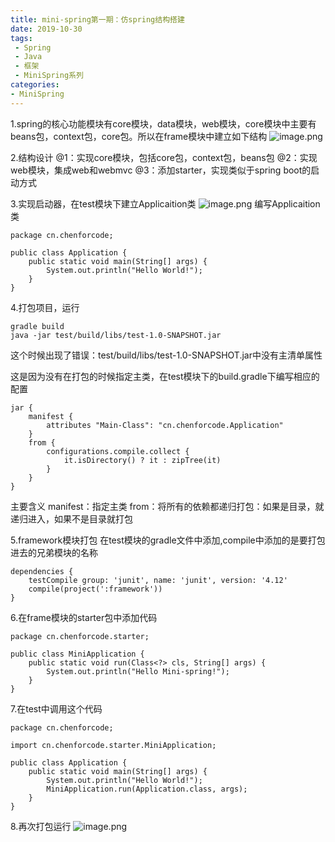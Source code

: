 ```yaml
---
title: mini-spring第一期：仿spring结构搭建
date: 2019-10-30
tags:
 - Spring
 - Java
 - 框架
 - MiniSpring系列
categories:
- MiniSpring
---
```


1.spring的核心功能模块有core模块，data模块，web模块，core模块中主要有beans包，context包，core包。所以在frame模块中建立如下结构
![image.png](https://img.hacpai.com/file/2019/10/image-d98c5a12.png)

2.结构设计
@1：实现core模块，包括core包，context包，beans包
@2：实现web模块，集成web和webmvc
@3：添加starter，实现类似于spring boot的启动方式

3.实现启动器，在test模块下建立Applicaition类
![image.png](https://img.hacpai.com/file/2019/10/image-9ad3555c.png)
编写Applicaition类
```
package cn.chenforcode;

public class Application {
    public static void main(String[] args) {
        System.out.println("Hello World!");
    }
}
```
4.打包项目，运行
 ```
gradle build
java -jar test/build/libs/test-1.0-SNAPSHOT.jar
```
这个时候出现了错误：test/build/libs/test-1.0-SNAPSHOT.jar中没有主清单属性

这是因为没有在打包的时候指定主类，在test模块下的build.gradle下编写相应的配置
```
jar {
    manifest {
        attributes "Main-Class": "cn.chenforcode.Application"
    }
    from {
        configurations.compile.collect {
            it.isDirectory() ? it : zipTree(it)
        }
    }
}
```
主要含义
manifest：指定主类
from：将所有的依赖都递归打包：如果是目录，就递归进入，如果不是目录就打包

5.framework模块打包
在test模块的gradle文件中添加,compile中添加的是要打包进去的兄弟模块的名称
```
dependencies {
    testCompile group: 'junit', name: 'junit', version: '4.12'
    compile(project(':framework'))
}
```
6.在frame模块的starter包中添加代码
```
package cn.chenforcode.starter;

public class MiniApplication {
    public static void run(Class<?> cls, String[] args) {
        System.out.println("Hello Mini-spring!");
    }
}
```
7.在test中调用这个代码
```
package cn.chenforcode;

import cn.chenforcode.starter.MiniApplication;

public class Application {
    public static void main(String[] args) {
        System.out.println("Hello World!");
        MiniApplication.run(Application.class, args);
    }
}

```

8.再次打包运行
![image.png](https://img.hacpai.com/file/2019/10/image-c55390e9.png)

